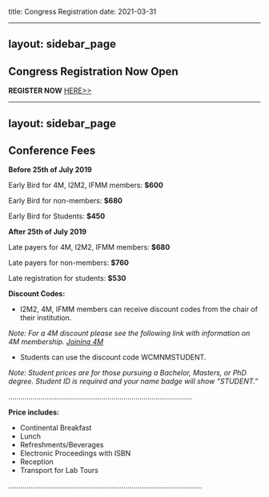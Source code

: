 title: Congress Registration
date: 2021-03-31

---
layout: sidebar_page
---

## Congress Registration Now Open


**REGISTER NOW** [HERE>>](https://reporter.ncsu.edu/index.html)




---
layout: sidebar_page
---

## Conference Fees

**Before 25th of July 2019**


Early Bird for 4M, I2M2, IFMM members: **$600**

Early Bird for non-members: **$680**

Early Bird for Students: **$450**

**After 25th of July 2019**

Late payers for 4M, I2M2, IFMM members: **$680**

Late payers for non-members: **$760**

Late registration for students: **$530**

**Discount Codes:**

<ul>
<li>I2M2, 4M, IFMM members can receive discount codes from the chair of their institution.</li>
</ul>

_Note: For a 4M discount please see the following link with information on 4M membership. [Joining 4M](/join4m.html)_
<ul>
    <li>Students can use the discount code WCMNMSTUDENT.</li>
</ul>

_Note: Student prices are for those pursuing a Bachelor, Masters, or PhD degree. Student ID is required and your name badge will show “STUDENT.”_


...........................................................................................


**Price includes:**

<ul>
    <li>Continental Breakfast</li>
    <li>Lunch</li>
    <li>Refreshments/Beverages</li>
    <li>Electronic Proceedings with ISBN</li>
    <li>Reception</li>
    <li>Transport for Lab Tours</li>
</ul>    





................................................................................................
